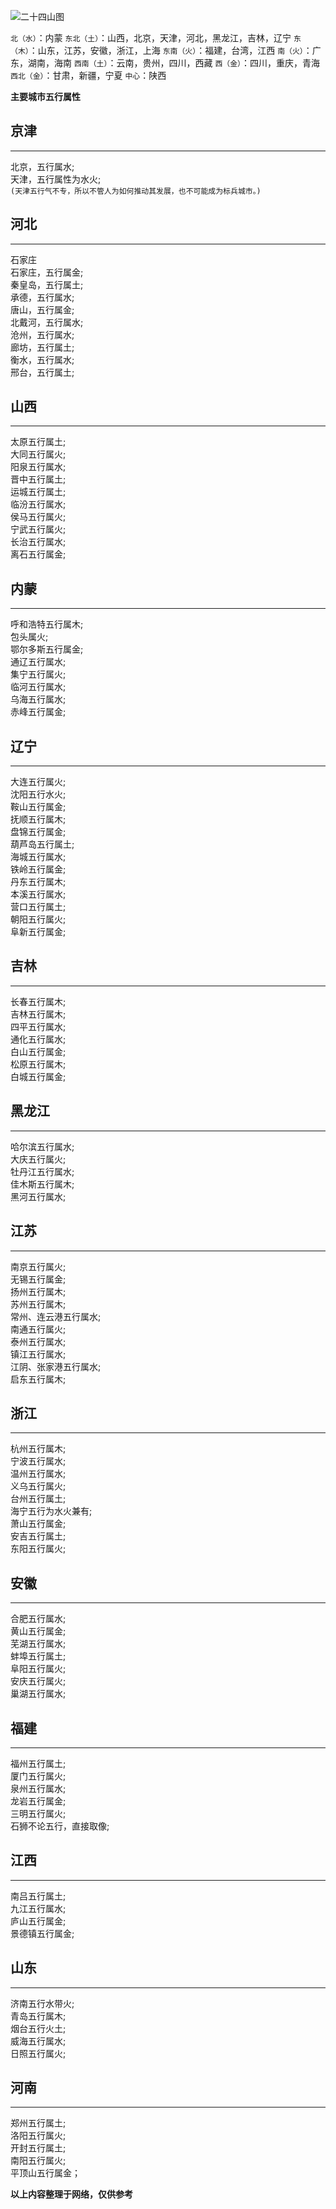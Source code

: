 ![二十四山图](./pictures/二十四山.jpg)

`北（水）`：内蒙
`东北（土）`：山西，北京，天津，河北，黑龙江，吉林，辽宁
`东（木）`：山东，江苏，安徽，浙江，上海
`东南（火）`：福建，台湾，江西
`南（火）`：广东，湖南，海南
`西南（土）`：云南，贵州，四川，西藏
`西（金）`：四川，重庆，青海
`西北（金）`：甘肃，新疆，宁夏
`中心`：陕西

**主要城市五行属性**
## 京津

---
北京，五行属水;  
天津，五行属性为水火;  
`(天津五行气不专，所以不管人为如何推动其发展，也不可能成为标兵城市。)`

## 河北

---
石家庄  
石家庄，五行属金;  
秦皇岛，五行属土;  
承德，五行属水;  
唐山，五行属金;  
北戴河，五行属水;  
沧州，五行属水;  
廊坊，五行属土;  
衡水，五行属水;  
邢台，五行属土;  

## 山西

---
太原五行属土;  
大同五行属火;  
阳泉五行属水;  
晋中五行属土;  
运城五行属土;  
临汾五行属水;  
侯马五行属火;  
宁武五行属火;  
长治五行属水;  
离石五行属金;  

## 内蒙

---
呼和浩特五行属木;  
包头属火;  
鄂尔多斯五行属金;  
通辽五行属水;  
集宁五行属火;  
临河五行属水;  
乌海五行属水;  
赤峰五行属金;  

## 辽宁

---
大连五行属火;  
沈阳五行水火;  
鞍山五行属金;  
抚顺五行属木;  
盘锦五行属金;  
葫芦岛五行属土;  
海城五行属水;  
铁岭五行属金;  
丹东五行属木;  
本溪五行属水;  
营口五行属土;  
朝阳五行属火;  
阜新五行属金;  

## 吉林

---
长春五行属木;  
吉林五行属木;  
四平五行属水;  
通化五行属水;  
白山五行属金;  
松原五行属木;  
白城五行属金;  

## 黑龙江

---
哈尔滨五行属水;  
大庆五行属火;  
牡丹江五行属水;  
佳木斯五行属木;  
黑河五行属水;  

## 江苏

---
南京五行属火;  
无锡五行属金;  
扬州五行属木;  
苏州五行属木;  
常州、连云港五行属水;  
南通五行属火;  
泰州五行属水;  
镇江五行属水;  
江阴、张家港五行属水;  
启东五行属木;  

## 浙江

---
杭州五行属木;  
宁波五行属水;  
温州五行属水;  
义乌五行属火;  
台州五行属土;  
海宁五行为水火兼有;  
萧山五行属金;  
安吉五行属土;  
东阳五行属火;  

## 安徽

---
合肥五行属水;  
黄山五行属金;  
芜湖五行属水;  
蚌埠五行属土;  
阜阳五行属火;  
安庆五行属火;  
巢湖五行属水;  

## 福建

---
福州五行属土;  
厦门五行属火;  
泉州五行属水;  
龙岩五行属金;  
三明五行属火;  
石狮不论五行，直接取像;  

## 江西

---
南吕五行属土;  
九江五行属水;  
庐山五行属金;  
景德镇五行属金;  

## 山东

---
济南五行水带火;  
青岛五行属木;  
烟台五行火土;  
威海五行属水;  
日照五行属火;  

## 河南

---
郑州五行属土;  
洛阳五行属火;  
开封五行属土;  
南阳五行属火;  
平顶山五行属金；  

**以上内容整理于网络，仅供参考**
